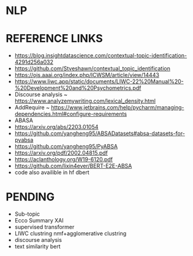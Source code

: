 # NLP
# REFERENCE LINKS
- https://blog.insightdatascience.com/contextual-topic-identification-4291d256a032
- https://github.com/Stveshawn/contextual_topic_identification
- https://ojs.aaai.org/index.php/ICWSM/article/view/14443
- https://www.liwc.app/static/documents/LIWC-22%20Manual%20-%20Development%20and%20Psychometrics.pdf
- Discourse analysis ~ https://www.analyzemywriting.com/lexical_density.html
- AddRequire ~ https://www.jetbrains.com/help/pycharm/managing-dependencies.html#configure-requirements
- ABASA
- https://arxiv.org/abs/2203.01054
- https://github.com/yangheng95/ABSADatasets#absa-datasets-for-pyabsa
- https://github.com/yangheng95/PyABSA
- https://arxiv.org/pdf/2002.04815.pdf
- https://aclanthology.org/W19-6120.pdf
- https://github.com/lixin4ever/BERT-E2E-ABSA
- code also availible in hf dbert
# PENDING
- Sub-topic 
- Ecco Summary XAI
- supervised transformer
- LIWC clustring nmf+agglomerative clustring
- discourse analysis 
- text similarity bert

